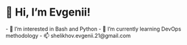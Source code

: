<div id="header">
  <h1>👋 Hi, I’m Evgenii!</h1>
</div>
- 👀 I’m interested in Bash and Python
- 🌱 I’m currently learning DevOps methodology
- 📫 shelikhov.evgenii.21@gmail.com

